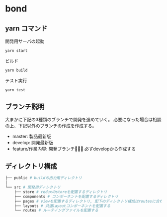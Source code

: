 # bond

## yarn コマンド

開発用サーバの起動

``` bash
yarn start
```

ビルド

```bash
yarn build
```

テスト実行

```bash
yarn test
```

## ブランチ説明

大まかに下記の3種類のブランチで開発を進めていく。
必要になった場合は相談の上、下記以外のブランチの作成を作成する。

- master: 製品最新版
- develop: 開発最新版
- feature/作業内容: 開発ブランチ 必ずdevelopから作成する

## ディレクトリ構成

```bash
├── public # buildの出力用ディレクトリ
│  
└── src # 開発用ディレクトリ
    ├── store # reduxのstoreを配置するディレクトリ
    ├── components # コンポーネントを配置するディレクトリ
    ├── pages # viewを配置するディレクトリ, 配下のディレクトリ構成はroutesに合わせる
    ├── layouts # 共通layoutコンポーネントを配置する
    └── routes # ルーティングファイルを配置する
```
